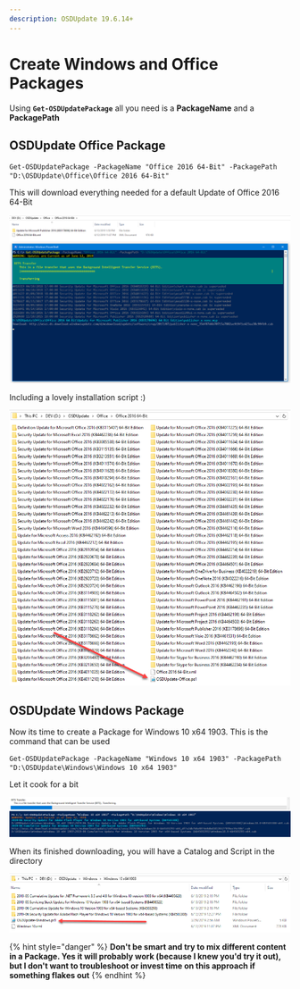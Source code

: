 ```yaml
---
description: OSDUpdate 19.6.14+
---
```


# Create Windows and Office Packages

Using **`Get-OSDUpdatePackage`** all you need is a **PackageName** and a **PackagePath**

## **OSDUpdate Office Package**

```text
Get-OSDUpdatePackage -PackageName "Office 2016 64-Bit" -PackagePath "D:\OSDUpdate\Office\Office 2016 64-Bit"
```

This will download everything needed for a default Update of Office 2016 64-Bit

![](../../../.gitbook/assets/image%20%2872%29.png)

Including a lovely installation script :\)

![](../../../.gitbook/assets/image%20%28266%29.png)

## OSDUpdate Windows Package

Now its time to create a Package for Windows 10 x64 1903.  This is the command that can be used

```text
Get-OSDUpdatePackage -PackageName "Windows 10 x64 1903" -PackagePath "D:\OSDUpdate\Windows\Windows 10 x64 1903"
```

Let it cook for a bit

![](../../../.gitbook/assets/image%20%28221%29.png)

When its finished downloading, you will have a Catalog and Script in the directory

![](../../../.gitbook/assets/image%20%28348%29.png)

{% hint style="danger" %}
**Don't be smart and try to mix different content in a Package.  Yes it will probably work \(because I knew you'd try it out\), but I don't want to troubleshoot or invest time on this approach if something flakes out**
{% endhint %}


